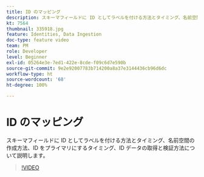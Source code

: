```yaml
---
title: ID のマッピング
description: スキーマフィールドに ID としてラベルを付ける方法とタイミング、名前空間の作成方法を説明します。ID をプライマリにするタイミングと、ID データの取り込みと検証の方法について説明します。
kt: 7564
thumbnail: 335918.jpg
feature: Identities, Data Ingestion
doc-type: feature video
team: PM
role: Developer
level: Beginner
exl-id: 05264e3e-7ed1-422e-8cde-f09c6d7e590b
source-git-commit: 9e2e92007783b714200a8a37e3144436cb96d6dc
workflow-type: ht
source-wordcount: '68'
ht-degree: 100%

---
```


# ID のマッピング

スキーマフィールドに ID としてラベルを付ける方法とタイミング、名前空間の作成方法、ID をプライマリにするタイミング、ID データの取得と検証方法について説明します。

>[!VIDEO](https://video.tv.adobe.com/v/335918?quality=12)
